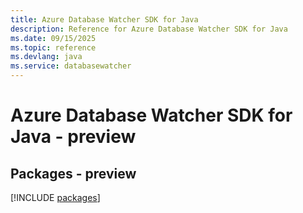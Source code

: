 ```yaml
---
title: Azure Database Watcher SDK for Java
description: Reference for Azure Database Watcher SDK for Java
ms.date: 09/15/2025
ms.topic: reference
ms.devlang: java
ms.service: databasewatcher
---
```

# Azure Database Watcher SDK for Java - preview
## Packages - preview
[!INCLUDE [packages](database-watcher-index.md)]